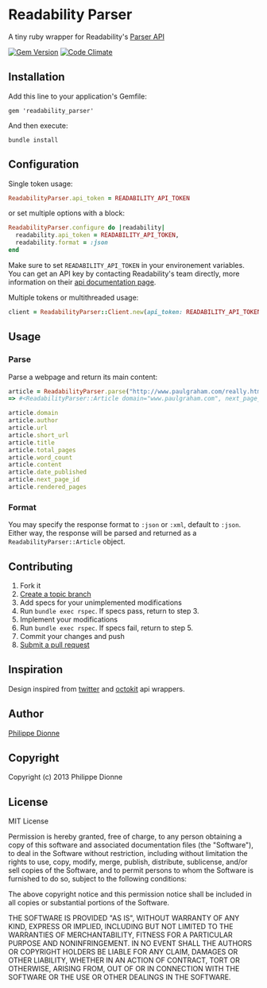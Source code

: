 # Readability Parser
A tiny ruby wrapper for Readability's [Parser API](http://www.readability.com/developers/api/parser)

[![Gem Version](https://badge.fury.io/rb/readability_parser.png)](http://badge.fury.io/rb/readability_parser)
[![Code Climate](https://codeclimate.com/github/phildionne/readability_parser.png)](https://codeclimate.com/github/phildionne/readability_parser)

## Installation
Add this line to your application's Gemfile:

    gem 'readability_parser'

And then execute:

    bundle install

## Configuration

Single token usage:

```ruby
ReadabilityParser.api_token = READABILITY_API_TOKEN
```

or set multiple options with a block:

```ruby
ReadabilityParser.configure do |readability|
  readability.api_token = READABILITY_API_TOKEN,
  readability.format = :json
end
```

Make sure to set `READABILITY_API_TOKEN` in your environement variables. You can get an API key by contacting Readability's team directly, more information on their [api documentation page](https://www.readability.com/developers/api).

Multiple tokens or multithreaded usage:

```ruby
client = ReadabilityParser::Client.new(api_token: READABILITY_API_TOKEN)
```

## Usage

### Parse

Parse a webpage and return its main content:

```ruby
article = ReadabilityParser.parse("http://www.paulgraham.com/really.html")
=> #<ReadabilityParser::Article domain="www.paulgraham.com", next_page_id=nil, url="http://www.paulgraham.com/really.html", short_url="http://rdd.me/vki6sx0x", author=nil, excerpt="Want to start a startup? Get funded by Y Combinator . October 2009 (This essay is derived from a talk at the 2009 Startup School.) I wasn't sure what to talk about at Startup School, so I decided to...", direction="ltr", word_count=4982, total_pages=0, content="<div><td width="455"><img src="http://ep.yimg.com/ca/I/paulgraham_2135_250213" width="243" border="0" hspace="0" vspace="0" alt="What Startups Are Really Like"> ...", date_published=nil, dek=nil, lead_image_url=nil, title="What Startups Are Really Like", rendered_pages=1>

article.domain
article.author
article.url
article.short_url
article.title
article.total_pages
article.word_count
article.content
article.date_published
article.next_page_id
article.rendered_pages
```

### Format

You may specify the response format to `:json` or `:xml`, default to `:json`. Either way, the response will be parsed and returned as a `ReadabilityParser::Article` object.

## Contributing

1. Fork it
2. [Create a topic branch](http://learn.github.com/p/branching.html)
3. Add specs for your unimplemented modifications
4. Run `bundle exec rspec`. If specs pass, return to step 3.
5. Implement your modifications
6. Run `bundle exec rspec`. If specs fail, return to step 5.
7. Commit your changes and push
8. [Submit a pull request](http://help.github.com/send-pull-requests/)

## Inspiration
Design inspired from [twitter](https://github.com/sferik/twitter) and [octokit](https://github.com/pengwynn/octokit) api wrappers.

## Author
[Philippe Dionne](http://www.phildionne.com)

## Copyright
Copyright (c) 2013 Philippe Dionne

## License
MIT License

Permission is hereby granted, free of charge, to any person obtaining a copy of this software and associated documentation files (the "Software"), to deal in the Software without restriction, including without limitation the rights to use, copy, modify, merge, publish, distribute, sublicense, and/or sell copies of the Software, and to permit persons to whom the Software is furnished to do so, subject to the following conditions:

The above copyright notice and this permission notice shall be included in all copies or substantial portions of the Software.

THE SOFTWARE IS PROVIDED "AS IS", WITHOUT WARRANTY OF ANY KIND, EXPRESS OR IMPLIED, INCLUDING BUT NOT LIMITED TO THE WARRANTIES OF MERCHANTABILITY, FITNESS FOR A PARTICULAR PURPOSE AND NONINFRINGEMENT. IN NO EVENT SHALL THE AUTHORS OR COPYRIGHT HOLDERS BE LIABLE FOR ANY CLAIM, DAMAGES OR OTHER LIABILITY, WHETHER IN AN ACTION OF CONTRACT, TORT OR OTHERWISE, ARISING FROM, OUT OF OR IN CONNECTION WITH THE SOFTWARE OR THE USE OR OTHER DEALINGS IN THE SOFTWARE.
